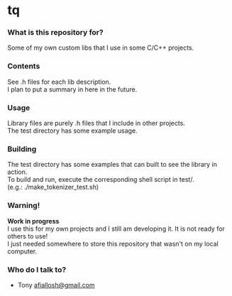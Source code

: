 tq
===

### What is this repository for? ###
Some of my own custom libs that I use in some C/C++ projects.

### Contents ###
See .h files for each lib description.<br>
I plan to put a summary in here in the future.

### Usage ###
Library files are purely .h files that I include in other projects. <br>
The test directory has some example usage.

### Building ###
The test directory has some examples that can built to see the library in action.<br>
To build and run, execute the corresponding shell script in test/.<br>
(e.g.: ./make_tokenizer_test.sh)

### Warning! ###
**Work in progress**<br>
I use this for my own projects and I still am developing it. It is not ready for others to use!<br>
I just needed somewhere to store this repository that wasn't on my local computer.<br>

### Who do I talk to? ###
* Tony <afiallosh@gmail.com>
